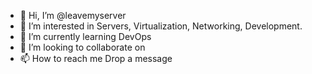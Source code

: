 - 👋 Hi, I’m @leavemyserver
- 👀 I’m interested in Servers, Virtualization, Networking, Development.
- 🌱 I’m currently learning DevOps
- 💞️ I’m looking to collaborate on 
- 📫 How to reach me Drop a message

<!---
leavemyserver/leavemyserver is a ✨ special ✨ repository because its `README.md` (this file) appears on your GitHub profile.
You can click the Preview link to take a look at your changes.
--->
